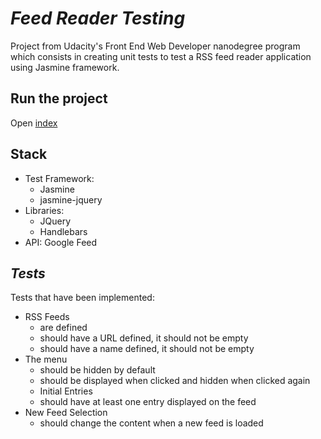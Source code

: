 # *Feed Reader Testing*
Project from Udacity's Front End Web Developer nanodegree program which consists in creating unit tests to test a RSS feed reader application using Jasmine framework.

## Run the project
Open [index](https://cdn.rawgit.com/FDMOliveira/Front-end-nanodegree-exercises/ddc07bc/FeedReaderTesting/index.html)

## Stack
* Test Framework:
  * Jasmine
  * jasmine-jquery
* Libraries:
  * JQuery
  * Handlebars
* API: Google Feed

## *Tests*
Tests that have been implemented:

* RSS Feeds
  * are defined
  * should have a URL defined, it should not be empty
  * should have a name defined, it should not be empty
* The menu
  * should be hidden by default
  * should be displayed when clicked and hidden when clicked again
  * Initial Entries
  * should have at least one entry displayed on the feed
* New Feed Selection
  * should change the content when a new feed is loaded
